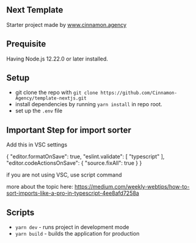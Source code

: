 ## Next Template

Starter project made by www.cinnamon.agency

## Prequisite

Having Node.js 12.22.0 or later installed.

## Setup

- git clone the repo with `git clone https://github.com/Cinnamon-Agency/template-nextjs.git`
- install dependencies by running `yarn install` in repo root.
- set up the `.env` file

## Important Step for import sorter
Add this in VSC settings

{
  "editor.formatOnSave": true,
  "eslint.validate": [
    "typescript"
  ],
  "editor.codeActionsOnSave": {
    "source.fixAll": true
  }
}

if you are not using VSC, use script command

more about the topic here:
https://medium.com/weekly-webtips/how-to-sort-imports-like-a-pro-in-typescript-4ee8afd7258a
## Scripts

- `yarn dev` - runs project in development mode
- `yarn build` - builds the application for production

